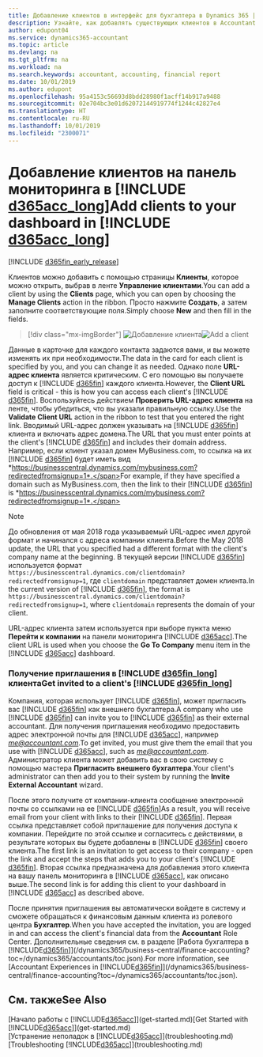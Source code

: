 ```yaml
---
title: Добавление клиентов в интерфейс для бухгалтера в Dynamics 365 | Документация Майкрософт
description: Узнайте, как добавлять существующих клиентов в Accountant Hub для Dynamics 365.
author: edupont04
ms.service: dynamics365-accountant
ms.topic: article
ms.devlang: na
ms.tgt_pltfrm: na
ms.workload: na
ms.search.keywords: accountant, accounting, financial report
ms.date: 10/01/2019
ms.author: edupont
ms.openlocfilehash: 95a4153c56693d8bdd28980f1acff14b917a9488
ms.sourcegitcommit: 02e704bc3e01d62072144919774f1244c42827e4
ms.translationtype: HT
ms.contentlocale: ru-RU
ms.lasthandoff: 10/01/2019
ms.locfileid: "2300071"
---
```

# <a name="add-clients-to-your-dashboard-in-include-d365acc_longincludesd365acc_long_mdmd"></a><span data-ttu-id="64e2b-103">Добавление клиентов на панель мониторинга в [!INCLUDE [d365acc_long](includes/d365acc_long_md.md)]</span><span class="sxs-lookup"><span data-stu-id="64e2b-103">Add clients to your dashboard in [!INCLUDE [d365acc_long](includes/d365acc_long_md.md)]</span></span>
[!INCLUDE [d365fin_early_release](includes/d365fin_early_release.md.md)]

<span data-ttu-id="64e2b-104">Клиентов можно добавить с помощью страницы **Клиенты**, которое можно открыть, выбрав в ленте **Управление клиентами**.</span><span class="sxs-lookup"><span data-stu-id="64e2b-104">You can add a client by using the **Clients** page, which you can open by choosing the **Manage Clients** action in the ribbon.</span></span> <span data-ttu-id="64e2b-105">Просто нажмите **Создать**, а затем заполните соответствующие поля.</span><span class="sxs-lookup"><span data-stu-id="64e2b-105">Simply choose **New** and then fill in the fields.</span></span>  

> [!div class="mx-imgBorder"]
> <span data-ttu-id="64e2b-106">![Добавление клиента](./media/accountant-add-client/manage-client.png)</span><span class="sxs-lookup"><span data-stu-id="64e2b-106">![Add a client](./media/accountant-add-client/manage-client.png)</span></span>

<span data-ttu-id="64e2b-107">Данные в карточке для каждого контакта задаются вами, и вы можете изменять их при необходимости.</span><span class="sxs-lookup"><span data-stu-id="64e2b-107">The data in the card for each client is specified by you, and you can change it as needed.</span></span> <span data-ttu-id="64e2b-108">Однако поле **URL-адрес клиента** является критическим. С его помощью вы получаете доступ к [!INCLUDE [d365fin](includes/d365fin_md.md)] каждого клиента.</span><span class="sxs-lookup"><span data-stu-id="64e2b-108">However, the **Client URL** field is critical - this is how you can access each client's [!INCLUDE [d365fin](includes/d365fin_md.md)].</span></span> <span data-ttu-id="64e2b-109">Воспользуйтесь действием **Проверить URL-адрес клиента** на ленте, чтобы убедиться, что вы указали правильную ссылку.</span><span class="sxs-lookup"><span data-stu-id="64e2b-109">Use the **Validate Client URL** action in the ribbon to test that you entered the right link.</span></span> <span data-ttu-id="64e2b-110">Вводимый URL-адрес должен указывать на [!INCLUDE [d365fin](includes/d365fin_md.md)] клиента и включать адрес домена.</span><span class="sxs-lookup"><span data-stu-id="64e2b-110">The URL that you must enter points at the client's [!INCLUDE [d365fin](includes/d365fin_md.md)] and includes their domain address.</span></span> <span data-ttu-id="64e2b-111">Например, если клиент указал домен MyBusiness.com, то ссылка на их [!INCLUDE [d365fin](includes/d365fin_md.md)] будет иметь вид *https://businesscentral.dynamics.com/mybusiness.com?redirectedfromsignup=1*.</span><span class="sxs-lookup"><span data-stu-id="64e2b-111">For example, if they have specified a domain such as MyBusiness.com, then the link to their [!INCLUDE [d365fin](includes/d365fin_md.md)] is *https://businesscentral.dynamics.com/mybusiness.com?redirectedfromsignup=1*.</span></span>  

> [!NOTE]
>  <span data-ttu-id="64e2b-112">До обновления от мая 2018 года указываемый URL-адрес имел другой формат и начинался с адреса компании клиента.</span><span class="sxs-lookup"><span data-stu-id="64e2b-112">Before the May 2018 update, the URL that you specified had a different format with the client's company name at the beginning.</span></span> <span data-ttu-id="64e2b-113">В текущей версии [!INCLUDE [d365fin](includes/d365fin_md.md)] используется формат ```https://businesscentral.dynamics.com/clientdomain?redirectedfromsignup=1```, где ```clientdomain``` представляет домен клиента.</span><span class="sxs-lookup"><span data-stu-id="64e2b-113">In the current version of [!INCLUDE [d365fin](includes/d365fin_md.md)], the format is ```https://businesscentral.dynamics.com/clientdomain?redirectedfromsignup=1```, where ```clientdomain``` represents the domain of your client.</span></span>  

<span data-ttu-id="64e2b-114">URL-адрес клиента затем используется при выборе пункта меню **Перейти к компании** на панели мониторинга [!INCLUDE [d365acc](includes/d365acc_md.md)].</span><span class="sxs-lookup"><span data-stu-id="64e2b-114">The client URL is used when you choose the **Go To Company** menu item in the [!INCLUDE [d365acc](includes/d365acc_md.md)] dashboard.</span></span>  

### <a name="get-invited-to-a-clients-include-d365fin_longincludesd365fin_long_mdmd"></a><span data-ttu-id="64e2b-115">Получение приглашения в [!INCLUDE [d365fin_long](includes/d365fin_long_md.md)] клиента</span><span class="sxs-lookup"><span data-stu-id="64e2b-115">Get invited to a client's [!INCLUDE [d365fin_long](includes/d365fin_long_md.md)]</span></span>
<span data-ttu-id="64e2b-116">Компания, которая использует [!INCLUDE [d365fin](includes/d365fin_md.md)], может пригласить вас [!INCLUDE [d365fin](includes/d365fin_md.md)] как внешнего бухгалтера.</span><span class="sxs-lookup"><span data-stu-id="64e2b-116">A company who use [!INCLUDE [d365fin](includes/d365fin_md.md)] can invite you to [!INCLUDE [d365fin](includes/d365fin_md.md)] as their external accountant.</span></span> <span data-ttu-id="64e2b-117">Для получения приглашения необходимо предоставить адрес электронной почты для [!INCLUDE [d365acc](includes/d365acc_md.md)], например <em>me@accountant.com</em>.</span><span class="sxs-lookup"><span data-stu-id="64e2b-117">To get invited, you must give them the email that you use with [!INCLUDE [d365acc](includes/d365acc_md.md)], such as <em>me@accountant.com</em>.</span></span> <span data-ttu-id="64e2b-118">Администратор клиента может добавить вас в свою систему с помощью мастера **Пригласить внешнего бухгалтера**.</span><span class="sxs-lookup"><span data-stu-id="64e2b-118">Your client's administrator can then add you to their system by running the **Invite External Accountant** wizard.</span></span>  

<span data-ttu-id="64e2b-119">После этого получите от компании-клиента сообщение электронной почты со ссылками на ее [!INCLUDE [d365fin](includes/d365fin_md.md)]</span><span class="sxs-lookup"><span data-stu-id="64e2b-119">As a result, you will receive email from your client with links to their [!INCLUDE [d365fin](includes/d365fin_md.md)].</span></span> <span data-ttu-id="64e2b-120">Первая ссылка представляет собой приглашение для получения доступа к компании. Перейдите по этой ссылке и согласитесь с действиями, в результате которых вы будете добавлены в [!INCLUDE [d365fin](includes/d365fin_md.md)] своего клиента.</span><span class="sxs-lookup"><span data-stu-id="64e2b-120">The first link is an invitation to get access to their company - open the link and accept the steps that adds you to your client's [!INCLUDE [d365fin](includes/d365fin_md.md)].</span></span> <span data-ttu-id="64e2b-121">Вторая ссылка предназначена для добавления этого клиента на вашу панель мониторинга в [!INCLUDE [d365acc](includes/d365acc_md.md)], как описано выше.</span><span class="sxs-lookup"><span data-stu-id="64e2b-121">The second link is for adding this client to your dashboard in [!INCLUDE [d365acc](includes/d365acc_md.md)] as described above.</span></span>  

<span data-ttu-id="64e2b-122">После принятия приглашения вы автоматически войдете в систему и сможете обращаться к финансовым данным клиента из ролевого центра **Бухгалтер**.</span><span class="sxs-lookup"><span data-stu-id="64e2b-122">When you have accepted the invitation, you are logged in and can access the client's financial data from the **Accountant** Role Center.</span></span> <span data-ttu-id="64e2b-123">Дополнительные сведения см. в разделе [Работа бухгалтера в [!INCLUDE[d365fin](includes/d365fin_md.md)]](/dynamics365/business-central/finance-accounting?toc=/dynamics365/accountants/toc.json).</span><span class="sxs-lookup"><span data-stu-id="64e2b-123">For more information, see [Accountant Experiences in [!INCLUDE[d365fin](includes/d365fin_md.md)]](/dynamics365/business-central/finance-accounting?toc=/dynamics365/accountants/toc.json).</span></span>  

## <a name="see-also"></a><span data-ttu-id="64e2b-124">См. также</span><span class="sxs-lookup"><span data-stu-id="64e2b-124">See Also</span></span>
<span data-ttu-id="64e2b-125">[Начало работы с [!INCLUDE[d365acc](includes/d365acc_md.md)]](get-started.md)</span><span class="sxs-lookup"><span data-stu-id="64e2b-125">[Get Started with [!INCLUDE[d365acc](includes/d365acc_md.md)]](get-started.md)</span></span>  
<span data-ttu-id="64e2b-126">[Устранение неполадок в [!INCLUDE[d365acc](includes/d365acc_md.md)]](troubleshooting.md)</span><span class="sxs-lookup"><span data-stu-id="64e2b-126">[Troubleshooting [!INCLUDE[d365acc](includes/d365acc_md.md)]](troubleshooting.md)</span></span>  
